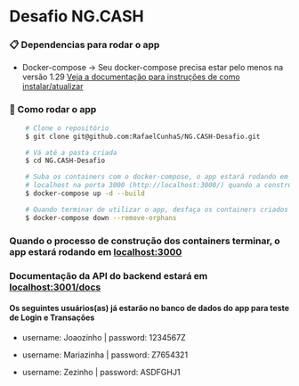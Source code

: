 # Desafio NG.CASH

### 📋 Dependencias para rodar o app

- Docker-compose -> Seu docker-compose precisa estar pelo menos na versão 1.29 [Veja a documentação para instruções de como instalar/atualizar](https://docs.docker.com/compose/install/)

### 🔧 Como rodar o app

```bash
    # Clone o repositório
    $ git clone git@github.com:RafaelCunhaS/NG.CASH-Desafio.git

    # Vá até a pasta criada
    $ cd NG.CASH-Desafio

    # Suba os containers com o docker-compose, o app estará rodando em plano de fundo em seu 
    # localhost na porta 3000 (http://localhost:3000/) quando a construção acabar
    $ docker-compose up -d --build

    # Quando terminar de utilizar o app, desfaça os containers criados
    $ docker-compose down --remove-orphans
```

### Quando o processo de construção dos containers terminar, o app estará rodando em [localhost:3000](http://localhost:3000/)

### Documentação da API do backend estará em [localhost:3001/docs](http://localhost:3001/docs/)

#### Os seguintes usuários(as) já estarão no banco de dados do app para teste de Login e Transações
- username: Joaozinho | password: 1234567Z

- username: Mariazinha | password: Z7654321

- username: Zezinho | password: ASDFGHJ1
